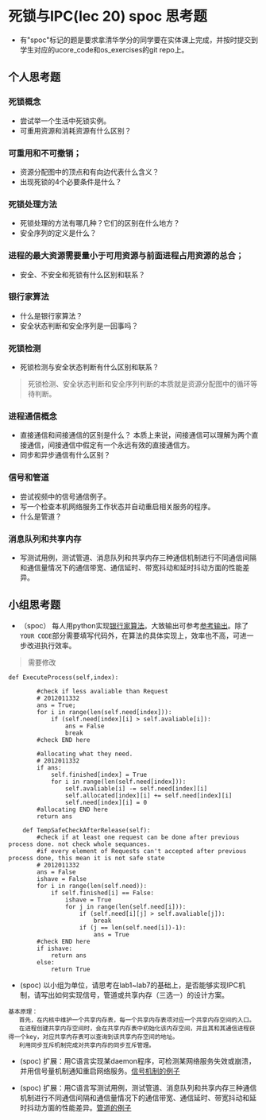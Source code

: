 # 死锁与IPC(lec 20) spoc 思考题


- 有"spoc"标记的题是要求拿清华学分的同学要在实体课上完成，并按时提交到学生对应的ucore_code和os_exercises的git repo上。

## 个人思考题

### 死锁概念 
 - 尝试举一个生活中死锁实例。
 - 可重用资源和消耗资源有什么区别？

### 可重用和不可撤销；
 - 资源分配图中的顶点和有向边代表什么含义？
 - 出现死锁的4个必要条件是什么？

### 死锁处理方法 
 - 死锁处理的方法有哪几种？它们的区别在什么地方？
 - 安全序列的定义是什么？

### 进程的最大资源需要量小于可用资源与前面进程占用资源的总合；
 - 安全、不安全和死锁有什么区别和联系？

### 银行家算法 
 - 什么是银行家算法？
 - 安全状态判断和安全序列是一回事吗？

### 死锁检测 
 - 死锁检测与安全状态判断有什么区别和联系？

> 死锁检测、安全状态判断和安全序列判断的本质就是资源分配图中的循环等待判断。

### 进程通信概念 
 - 直接通信和间接通信的区别是什么？
  本质上来说，间接通信可以理解为两个直接通信，间接通信中假定有一个永远有效的直接通信方。
 - 同步和异步通信有什么区别？
### 信号和管道 
 - 尝试视频中的信号通信例子。
 - 写一个检查本机网络服务工作状态并自动重启相关服务的程序。
 - 什么是管道？

### 消息队列和共享内存 
 - 写测试用例，测试管道、消息队列和共享内存三种通信机制进行不同通信间隔和通信量情况下的通信带宽、通信延时、带宽抖动和延时抖动方面的性能差异。
 
## 小组思考题

 - （spoc） 每人用python实现[银行家算法](https://github.com/chyyuu/ucore_lab/blob/master/related_info/lab7/deadlock/bankers-homework.py)。大致输出可参考[参考输出](https://github.com/chyyuu/ucore_lab/blob/master/related_info/lab7/deadlock/example-output.txt)。除了`YOUR CODE`部分需要填写代码外，在算法的具体实现上，效率也不高，可进一步改进执行效率。

> 需要修改
```
def ExecuteProcess(self,index):

        #check if less avaliable than Request
        # 2012011332
        ans = True;
        for i in range(len(self.need[index])):
        	if (self.need[index][i] > self.avaliable[i]):
        		ans = False
        		break
        #check END here

        #allocating what they need.
        # 2012011332
        if ans:
        	self.finished[index] = True
        	for i in range(len(self.need[index])):
        		self.avaliable[i] -= self.need[index][i]
        		self.allocated[index][i] += self.need[index][i]
        		self.need[index][i] = 0
        #allocating END here
        return ans

    def TempSafeCheckAfterRelease(self):
        #check if at least one request can be done after previous process done. not check whole sequances.
        #if every element of Requests can't accepted after previous process done, this mean it is not safe state
        # 2012011332
        ans = False
        ishave = False
        for i in range(len(self.need)):
        	if self.finished[i] == False:
        		ishave = True
        		for j in range(len(self.need[i])):
        			if (self.need[i][j] > self.avaliable[j]):
        				break
        			if (j == len(self.need[i])-1):
        				ans = True
        #check END here
        if ishave:
        	return ans
        else:
        	return True
```

 - (spoc) 以小组为单位，请思考在lab1~lab7的基础上，是否能够实现IPC机制，请写出如何实现信号，管道或共享内存（三选一）的设计方案。
 ```
 基本原理： 
 	首先，在内核中维护一个共享内存表，每一个共享内存表项对应一个共享内存空间的入口。
	在进程创建共享内存空间时，会在共享内存表中初始化该内存空间，并且其和其通信进程获得一个key，对应共享内存表可以查询到该共享内存空间的地址。
	利用同步互斥机制完成对共享内存的同步互斥管理。
 ```
 
 - (spoc) 扩展：用C语言实现某daemon程序，可检测某网络服务失效或崩溃，并用信号量机制通知重启网络服务。[信号机制的例子](https://github.com/chyyuu/ucore_lab/blob/master/related_info/lab7/ipc/signal-ex1.c)

 - (spoc) 扩展：用C语言写测试用例，测试管道、消息队列和共享内存三种通信机制进行不同通信间隔和通信量情况下的通信带宽、通信延时、带宽抖动和延时抖动方面的性能差异。[管道的例子](https://github.com/chyyuu/ucore_lab/blob/master/related_info/lab7/ipc/pipe-ex2.c)

